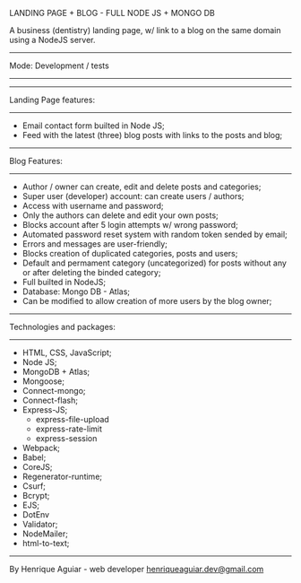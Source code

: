 LANDING PAGE + BLOG - FULL NODE JS + MONGO DB

A business (dentistry) landing page, w/ link to a blog on the same domain using a NodeJS server.

***********************************
Mode: Development / tests
***********************************

***********************************
Landing Page features:
***********************************
- Email contact form builted in Node JS;
- Feed with the latest (three) blog posts with links to the posts and blog;

***********************************
Blog Features:
***********************************
- Author / owner can create, edit and delete posts and categories;
- Super user (developer) account: can create users / authors;
- Access with username and password;
- Only the authors can delete and edit your own posts;
- Blocks account after 5 login attempts w/ wrong password;
- Automated password reset system with random token sended by email;
- Errors and messages are user-friendly;
- Blocks creation of duplicated categories, posts and users;
- Default and permament category (uncategorized) for posts without any or after deleting the binded category;
- Full builted in NodeJS;
- Database: Mongo DB - Atlas;
- Can be modified to allow creation of more users by the blog owner;

***********************************
Technologies and packages:
***********************************
- HTML, CSS, JavaScript;
- Node JS;
- MongoDB + Atlas;
- Mongoose;
- Connect-mongo;
- Connect-flash;
- Express-JS;
	- express-file-upload
	- express-rate-limit
	- express-session
- Webpack;
- Babel;
- CoreJS;
- Regenerator-runtime;
- Csurf;
- Bcrypt;
- EJS;
- DotEnv
- Validator;
- NodeMailer;
- html-to-text;

**************************************************
By Henrique Aguiar - web developer
henriqueaguiar.dev@gmail.com